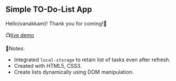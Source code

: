  ## Simple TO-Do-List App

 Hello(vanakkam)! Thank you for coming!🙏

 📺[live demo](https://simpleto-do-app.netlify.app)

 📝Notes:
 
  - Integrated `local-storage` to retain list of tasks even after refresh.
  - Created with HTML5, CSS3.
  - Create lists dynamically using DOM manipulation.
